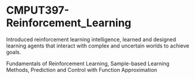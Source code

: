 # CMPUT397-Reinforcement_Learning
Introduced reinforcement learning intelligence, learned and designed learning agents that interact with complex and uncertain worlds to achieve goals.

Fundamentals of Reinforcement Learning, Sample-based Learning Methods, Prediction and Control with Function Approximation
